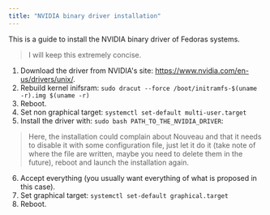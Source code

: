 ```yaml
---
title: "NVIDIA binary driver installation"
---
```


This is a guide to install the NVIDIA binary driver of Fedoras systems.  
> I will keep this extremely concise.  

1. Download the driver from NVIDIA's site: https://www.nvidia.com/en-us/drivers/unix/.
2. Rebuild kernel inifsram: `sudo dracut --force /boot/initramfs-$(uname -r).img $(uname -r)`
3. Reboot.
4. Set non graphical target: `systemctl set-default multi-user.target`
5. Install the driver with: `sudo bash PATH_TO_THE_NVIDIA_DRIVER`:
> Here, the installation could complain about Nouveau and that it needs to disable it with some configuration file, just let it do it (take note of where the file are written, maybe you need to delete them in the future), reboot and launch the installation again.
6. Accept everything (you usually want everything of what is proposed in this case).
7. Set graphical target: `systemctl set-default graphical.target`
8. Reboot.
